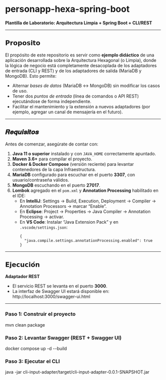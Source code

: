
# personapp-hexa-spring-boot
**Plantilla de Laboratorio: Arquitectura Limpia + Spring Boot + CLI/REST**

---

## 𝗣𝗿𝗼𝗽𝗼𝘀𝗶𝘁𝗼
El propósito de este repositorio es servir como **ejemplo didáctico** de una aplicación desarrollada sobre la Arquitectura Hexagonal (o Limpia), donde la lógica de negocio está completamente desacoplada de los adaptadores de entrada (CLI y REST) y de los adaptadores de salida (MariaDB y MongoDB). Esto permite:
- Alternar *bases de datos* (MariaDB ↔ MongoDB) sin modificar los casos de uso.  
- Tener dos *puntos de entrada* (línea de comandos o API REST) ejecutándose de forma independiente.  
- Facilitar el mantenimiento y la extensión a nuevos adaptadores (por ejemplo, agregar un canal de mensajería en el futuro).

---

## 𝑹𝒆𝒒𝒖𝒊𝒔𝒊𝒕𝒐𝒔
Antes de comenzar, asegúrate de contar con:
1. **Java 11 o superior** instalado y con `JAVA_HOME` correctamente apuntado.  
2. **Maven 3.6+** para compilar el proyecto.  
3. **Docker & Docker Compose** (versión reciente) para levantar contenedores de la capa Infraestructura.  
4. **MariaDB** configurado para escuchar en el puerto **3307**, con usuario/contraseña válidos.  
5. **MongoDB** escuchando en el puerto **27017**.  
6. **Lombok** agregado en el `pom.xml` y **Annotation Processing** habilitado en el IDE:
   - En **IntelliJ**: Settings → Build, Execution, Deployment → Compiler → Annotation Processors → marcar “Enable”.  
   - En **Eclipse**: Project → Properties → Java Compiler → Annotation Processing → activar.  
   - En **VS Code**: Instalar “Java Extension Pack” y en `.vscode/settings.json`:
     ```jsonc
     {
       "java.compile.settings.annotationProcessing.enabled": true
     }
     ```

---


## 𝗘𝗷𝗲𝗰𝘂𝗰𝗶𝗼́𝗻

**Adaptador REST**  
- El servicio REST se levanta en el puerto **3000**.  
- La interfaz de Swagger UI estará disponible en: http://localhost:3000/swagger-ui.html

---

### Paso 1: Construir el proyecto
mvn clean package

### Paso 2: Levantar Swagger (REST + Swagger UI)
docker compose up -d --build

### Paso 3: Ejecutar el CLI
java -jar cli-input-adapter/target/cli-input-adapter-0.0.1-SNAPSHOT.jar
